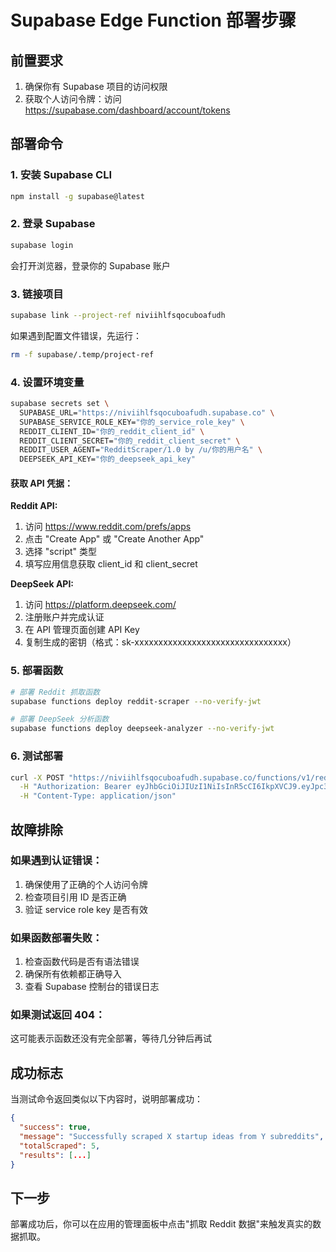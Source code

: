 # Supabase Edge Function 部署步骤

## 前置要求

1. 确保你有 Supabase 项目的访问权限
2. 获取个人访问令牌：访问 https://supabase.com/dashboard/account/tokens

## 部署命令

### 1. 安装 Supabase CLI
```bash
npm install -g supabase@latest
```

### 2. 登录 Supabase
```bash
supabase login
```
会打开浏览器，登录你的 Supabase 账户

### 3. 链接项目
```bash
supabase link --project-ref niviihlfsqocuboafudh
```

如果遇到配置文件错误，先运行：
```bash
rm -f supabase/.temp/project-ref
```

### 4. 设置环境变量
```bash
supabase secrets set \
  SUPABASE_URL="https://niviihlfsqocuboafudh.supabase.co" \
  SUPABASE_SERVICE_ROLE_KEY="你的_service_role_key" \
  REDDIT_CLIENT_ID="你的_reddit_client_id" \
  REDDIT_CLIENT_SECRET="你的_reddit_client_secret" \
  REDDIT_USER_AGENT="RedditScraper/1.0 by /u/你的用户名" \
  DEEPSEEK_API_KEY="你的_deepseek_api_key"
```

#### 获取 API 凭据：
**Reddit API:**
1. 访问 https://www.reddit.com/prefs/apps
2. 点击 "Create App" 或 "Create Another App"
3. 选择 "script" 类型
4. 填写应用信息获取 client_id 和 client_secret

**DeepSeek API:**
1. 访问 https://platform.deepseek.com/
2. 注册账户并完成认证
3. 在 API 管理页面创建 API Key
4. 复制生成的密钥（格式：sk-xxxxxxxxxxxxxxxxxxxxxxxxxxxxxxxx）

### 5. 部署函数
```bash
# 部署 Reddit 抓取函数
supabase functions deploy reddit-scraper --no-verify-jwt

# 部署 DeepSeek 分析函数
supabase functions deploy deepseek-analyzer --no-verify-jwt
```

### 6. 测试部署
```bash
curl -X POST "https://niviihlfsqocuboafudh.supabase.co/functions/v1/reddit-scraper" \
  -H "Authorization: Bearer eyJhbGciOiJIUzI1NiIsInR5cCI6IkpXVCJ9.eyJpc3MiOiJzdXBhYmFzZSIsInJlZiI6Im5pdmlpaGxmc3FvY3Vib2FmdWRoIiwicm9sZSI6ImFub24iLCJpYXQiOjE3NTA1NDA0MDcsImV4cCI6MjA2NjExNjQwN30.p1kZQezwzr_7ZHs5Nd8sHZouoY76MmfnHSedeRi7gSc" \
  -H "Content-Type: application/json"
```

## 故障排除

### 如果遇到认证错误：
1. 确保使用了正确的个人访问令牌
2. 检查项目引用 ID 是否正确
3. 验证 service role key 是否有效

### 如果函数部署失败：
1. 检查函数代码是否有语法错误
2. 确保所有依赖都正确导入
3. 查看 Supabase 控制台的错误日志

### 如果测试返回 404：
这可能表示函数还没有完全部署，等待几分钟后再试

## 成功标志

当测试命令返回类似以下内容时，说明部署成功：
```json
{
  "success": true,
  "message": "Successfully scraped X startup ideas from Y subreddits",
  "totalScraped": 5,
  "results": [...]
}
```

## 下一步

部署成功后，你可以在应用的管理面板中点击"抓取 Reddit 数据"来触发真实的数据抓取。